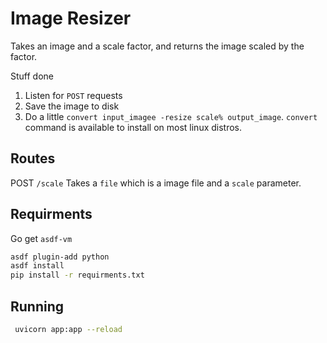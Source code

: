 # Image Resizer

Takes an image and a scale factor, and returns the image scaled by the factor. 


Stuff done 
1. Listen for `POST` requests
2. Save the image to disk
3. Do a little `convert input_imagee -resize scale% output_image`. `convert` command is available to install on most linux distros.


## Routes
POST `/scale`
Takes a `file` which is a image file and a `scale` parameter.

## Requirments 

Go get `asdf-vm`

```bash
asdf plugin-add python
asdf install
pip install -r requirments.txt
```


## Running 

```bash
 uvicorn app:app --reload
```
